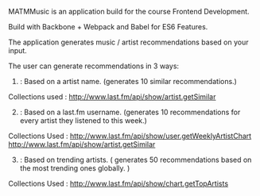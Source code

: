 MATMMusic is an application build for the course Frontend Development.

Build with Backbone + Webpack and Babel for ES6 Features.

The application generates music / artist recommendations based on your input.


The user can generate recommendations in 3 ways:

1. : Based on a artist name. (generates 10 similar recommendations.)

Collections used :
http://www.last.fm/api/show/artist.getSimilar

2. : Based on a last.fm username. (generates 10 recommendations for every artist they listened to this week.)

Collections Used : 
http://www.last.fm/api/show/user.getWeeklyArtistChart
http://www.last.fm/api/show/artist.getSimilar

3. : Based on trending artists. ( generates 50 recommendations based on the most trending ones globally. )

Collections Used : 
http://www.last.fm/api/show/chart.getTopArtists